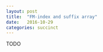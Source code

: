 ```yaml
---
layout: post
title:  "FM-index and suffix array"
date:   2016-10-29
categories: succinct
---
```

TODO
